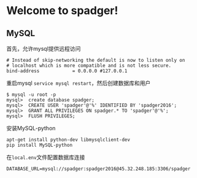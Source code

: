 Welcome to spadger!
==============================



## MySQL

首先，允许mysql提供远程访问

```
# Instead of skip-networking the default is now to listen only on
# localhost which is more compatible and is not less secure.
bind-address            = 0.0.0.0 #127.0.0.1
```
重启mysql `service mysql restart`，然后创建数据库和用户

```
$ mysql -u root -p
mysql>  create database spadger;
mysql>  CREATE USER 'spadger'@'%' IDENTIFIED BY 'spadger2016';
mysql>  GRANT ALL PRIVILEGES ON spadger.* TO 'spadger'@'%';
mysql>  FLUSH PRIVILEGES;
```

安装MySQL-python

```
apt-get install python-dev libmysqlclient-dev
pip install MySQL-python
```


在`local.env`文件配置数据库连接

```
DATABASE_URL=mysql://spadger:spadger2016@45.32.248.185:3306/spadger
```

